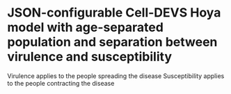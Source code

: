 # JSON-configurable Cell-DEVS Hoya model with age-separated population and separation between virulence and susceptibility
Virulence applies to the people spreading the disease
Susceptibility applies to the people contracting the disease
